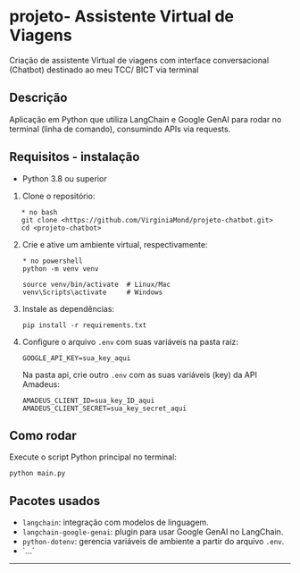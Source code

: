 # projeto- Assistente Virtual de Viagens
Criação de assistente Virtual de viagens com interface conversacional (Chatbot) destinado ao meu TCC/ BICT via terminal


## Descrição  
Aplicação em Python que utiliza LangChain e Google GenAI para rodar no terminal (linha de comando), consumindo APIs via requests.

## Requisitos - instalação

- Python 3.8 ou superior

1. Clone o repositório:  
````
   * no bash
   git clone <https://github.com/VirginiaMond/projeto-chatbot.git>
   cd <projeto-chatbot>
   ````

2. Crie e ative um ambiente virtual, respectivamente:

   ```
   * no powershell
   python -m venv venv

   source venv/bin/activate  # Linux/Mac
   venv\Scripts\activate     # Windows
   ```

3. Instale as dependências:

   ```
   pip install -r requirements.txt
   ```

4. Configure o arquivo `.env` com suas variáveis na pasta raiz:

   ```
   GOOGLE_API_KEY=sua_key_aqui
   ```
   Na pasta api, crie outro `.env` com as suas variáveis (key) da API Amadeus:
   ```
   AMADEUS_CLIENT_ID=sua_key_ID_aqui
   AMADEUS_CLIENT_SECRET=sua_key_secret_aqui 
   ```
## Como rodar

Execute o script Python principal no terminal:

```
python main.py
```

## Pacotes usados

* `langchain`: integração com modelos de linguagem.
* `langchain-google-genai`: plugin para usar Google GenAI no LangChain.
* `python-dotenv`: gerencia variáveis de ambiente a partir do arquivo `.env`.
* `...´

---

